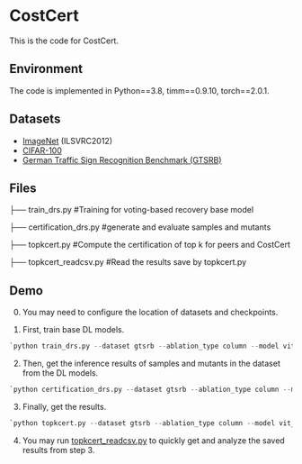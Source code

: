 # CostCert

This is the code for CostCert.

## Environment

The code is implemented in Python==3.8, timm==0.9.10, torch==2.0.1.

## Datasets

- [ImageNet](https://image-net.org/download.php) (ILSVRC2012)
- [CIFAR-100](https://www.cs.toronto.edu/~kriz/cifar.html)
- [German Traffic Sign Recognition Benchmark (GTSRB)](https://benchmark.ini.rub.de/)

## Files

├── train_drs.py              #Training for voting-based recovery base model 

├── certification_drs.py                  #generate and evaluate samples and mutants 

├── topkcert.py    #Compute the certification of top k for peers and CostCert

├── topkcert_readcsv.py    #Read the results save by  topkcert.py


## Demo

0. You may need to configure the location of datasets and checkpoints.

1. First, train base DL models. 

  ```python
  `python train_drs.py --dataset gtsrb --ablation_type column --model vit_base_patch16_224 --ablation_size 19
  ```

  

2. Then, get the inference results of samples and mutants in the dataset from the DL models.

  ```python
  `python certification_drs.py --dataset gtsrb --ablation_type column --model vit_base_patch16_224 --ablation_size 19
  ```

  

3. Finally, get the results.

  ```python
  `python topkcert.py --dataset gtsrb --ablation_type column --model vit_base_patch16_224 --ablation_size 19
  ```



4. You may run [topkcert_readcsv.py](https://github.com/anonymoussubmissio/CostCert/blob/main/topkcert_readcsv.py) to quickly get and analyze the saved results from step 3.

